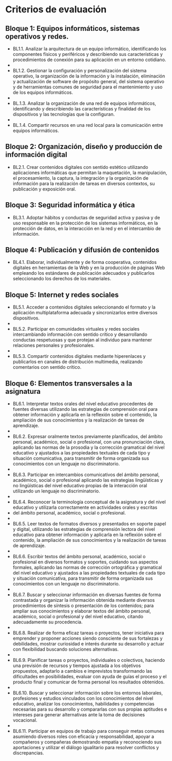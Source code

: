 # Criterios de evaluación

## Bloque 1: Equipos informáticos, sistemas operativos y redes.

* BL1.1. Analizar la arquitectura de un equipo informático, identificando los componentes físicos y periféricos y describiendo sus características y procedimientos de conexión para su aplicación en un entorno cotidiano.
* 
* BL1.2. Gestionar la configuración y personalización del sistema operativo, la organización de la información y la instalación, eliminación y actualización de software de propósito general, del sistema operativo y de herramientas comunes de seguridad para el mantenimiento y uso de los equipos informáticos.
* 
* BL.1.3. Analizar la organización de una red de equipos informáticos, identificando y describiendo las características y finalidad de los dispositivos y las tecnologías que la configuran.
* 
* BL.1.4. Compartir recursos en una red local para la comunicación entre equipos informáticos.

## Bloque 2: Organización, diseño y producción de información digital

* BL2.1. Crear contenidos digitales con sentido estético utilizando aplicaciones informáticas que permitan la maquetación, la manipulación, el procesamiento, la captura, la integración y la organización de información para la realización de tareas en diversos contextos, su publicación y exposición oral.

## Bloque 3: Seguridad informática y ética

* BL3.1. Adoptar hábitos y conductas de seguridad activa y pasiva y de uso responsable en la protección de los sistemas informáticos, en la protección de datos, en la interacción en la red y en el intercambio de información.

## Bloque 4: Publicación y difusión de contenidos

* BL4.1. Elaborar, individualmente y de forma cooperativa, contenidos digitales en herramientas de la Web y en la producción de páginas Web empleando los estándares de publicación adecuados y publicarlos seleccionando los derechos de los materiales.

## Bloque 5: Internet y redes sociales

* BL5.1. Acceder a contenidos digitales seleccionando el formato y la aplicación multiplataforma adecuada y sincronizarlos entre diversos dispositivos.
* 
* BL5.2. Participar en comunidades virtuales y redes sociales intercambiando información con sentido crítico y desarrollando conductas respetuosas y que protejan al individuo para mantener relaciones personales y profesionales.
* 
* BL5.3. Compartir contenidos digitales mediante hiperenlaces y publicarlos en canales de distribución multimedia, realizando comentarios con sentido crítico.

## Bloque 6: Elementos transversales a la asignatura

* BL6.1. Interpretar textos orales del nivel educativo procedentes de fuentes diversas utilizando las estrategias de comprensión oral para obtener información y aplicarla en la reflexión sobre el contenido, la ampliación de sus conocimientos y la realización de tareas de aprendizaje.
* 
* BL6.2. Expresar oralmente textos previamente planificados,  del ámbito personal, académico, social o profesional, con una pronunciación clara, aplicando las normas de la prosodia y la corrección gramatical del nivel educativo y ajustados a las propiedades textuales de cada tipo y situación comunicativa, para transmitir de forma organizada sus conocimientos con un lenguaje no discriminatorio.
* 
* BL6.3. Participar en intercambios comunicativos del ámbito personal, académico, social o profesional aplicando  las estrategias lingüísticas y no lingüísticas  del nivel educativo propias de la interacción oral utilizando un lenguaje no discriminatorio.
* 
* BL6.4. Reconocer la terminología conceptual de la asignatura y del nivel educativo y utilizarla correctamente en actividades orales y escritas
* del ámbito personal, académico, social o profesional.
* 
* BL6.5. Leer textos de formatos diversos y presentados en soporte papel y digital, utilizando las estrategias de comprensión lectora del nivel educativo para obtener información y aplicarla en la reflexión sobre el contenido, la ampliación de sus conocimientos y la realización de tareas de aprendizaje.
* 
* BL6.6. Escribir textos del ámbito personal, académico, social o profesional en diversos formatos y soportes, cuidando sus aspectos formales, aplicando las normas de corrección ortográfica y gramatical del nivel educativo  y ajustados a las propiedades textuales de cada tipo y  situación comunicativa, para transmitir de forma organizada sus conocimientos con un lenguaje no discriminatorio.
* 
* BL6.7. Buscar y seleccionar información en diversas fuentes de forma contrastada y organizar la información obtenida mediante diversos procedimientos de síntesis o presentación de los contenidos; para   ampliar sus conocimientos y elaborar textos del ámbito personal, académico, social o profesional y del nivel educativo, citando adecuadamente su procedencia.
* 
* BL6.8. Realizar de forma eficaz tareas o proyectos, tener iniciativa para emprender y proponer acciones siendo consciente de sus fortalezas y debilidades, mostrar curiosidad e interés durante su desarrollo  y actuar con flexibilidad buscando soluciones alternativas.
* 
* BL6.9. Planificar tareas o proyectos, individuales o colectivos, haciendo una previsión de recursos y tiempos ajustada a los objetivos propuestos, adaptarlo a cambios e imprevistos transformando las dificultades en posibilidades, evaluar con ayuda de guías el proceso y el producto final y comunicar de forma personal los resultados obtenidos.
* 
* BL6.10. Buscar y seleccionar información sobre los entornos laborales, profesiones y estudios vinculados con los conocimientos del nivel educativo, analizar los conocimientos, habilidades y competencias necesarias para su desarrollo y compararlas con sus propias aptitudes e intereses para generar alternativas ante la toma de decisiones vocacional.
* 
* BL6.11. Participar en equipos de trabajo para conseguir metas comunes asumiendo diversos roles con eficacia y responsabilidad, apoyar a  compañeros y compañeras demostrando empatía y reconociendo  sus aportaciones  y  utilizar el diálogo igualitario para resolver conflictos y discrepancias.

